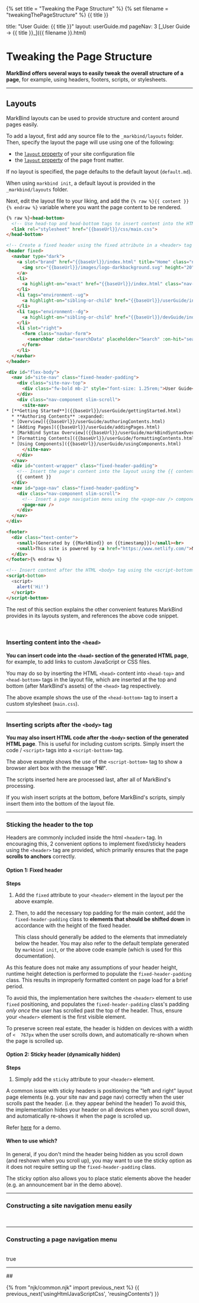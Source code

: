 {% set title = "Tweaking the Page Structure" %}
{% set filename = "tweakingThePageStructure" %}
<span id="title" class="d-none">{{ title }}</span>

<frontmatter>
  title: "User Guide: {{ title }}"
  layout: userGuide.md
  pageNav: 3
</frontmatter>

<span id="link" class="d-none">
<md>[_User Guide → {{ title }}_]({{ filename }}.html)</md>
</span>

# Tweaking the Page Structure

<span class="lead" id="overview">**MarkBind offers several ways to easily tweak the overall structure of a page**, for example, using headers, footers, scripts, or stylesheets.</span>

<include src="syntax/frontmatter.md" />

<hr><!-- ======================================================================================================= -->

## Layouts

MarkBind layouts can be used to provide structure and content around pages easily.

To add a layout, first add any source file to the `_markbind/layouts` folder. Then, specify the layout the page will use using one of the following:
- the [`layout` property](siteJsonFile.md) of your site configuration file
- the [`layout` property](#front-matter) of the page front matter.

<box type="info" seamless>

If no layout is specified, the page defaults to the default layout (`default.md`).

When using `markbind init`, a default layout is provided in the `_markbind/layouts` folder.
</box>

Next, edit the layout file to your liking, and add the `{% raw %}{{ content }}{% endraw %}` variable where you want the page content to be rendered.

<div id="layout-code-snippet">


```html {highlight-lines="{{ highlightLines or "1-4,7[8:13],30[19:47],35-43[:],46[26:54],48,50[19:47],53,66-70" }}"}
{% raw %}<head-bottom>
  <!-- Use head-top and head-bottom tags to insert content into the HTML <head> tag -->
  <link rel="stylesheet" href="{{baseUrl}}/css/main.css">
</head-bottom>

<!-- Create a fixed header using the fixed attribute in a <header> tag -->
<header fixed>
  <navbar type="dark">
    <a slot="brand" href="{{baseUrl}}/index.html" title="Home" class="navbar-brand">
      <img src="{{baseUrl}}/images/logo-darkbackground.svg" height="20">
    </a>
    <li>
      <a highlight-on="exact" href="{{baseUrl}}/index.html" class="nav-link">HOME</a>
    </li>
    <li tags="environment--ug">
      <a highlight-on="sibling-or-child" href="{{baseUrl}}/userGuide/index.html" class="nav-link">USER GUIDE</a>
    </li>
    <li tags="environment--dg">
      <a highlight-on="sibling-or-child" href="{{baseUrl}}/devGuide/index.html" class="nav-link">DEVELOPER GUIDE</a>
    </li>
    <li slot="right">
      <form class="navbar-form">
        <searchbar :data="searchData" placeholder="Search" :on-hit="searchCallback" menu-align-right></searchbar>
      </form>
    </li>
  </navbar>
</header>

<div id="flex-body">
  <nav id="site-nav" class="fixed-header-padding">
    <div class="site-nav-top">
      <div class="fw-bold mb-2" style="font-size: 1.25rem;">User Guide</div>
    </div>
    <div class="nav-component slim-scroll">
      <site-nav>
* [**Getting Started**]({{baseUrl}}/userGuide/gettingStarted.html)
  * **Authoring Contents** :expanded:
  * [Overview]({{baseUrl}}/userGuide/authoringContents.html)
  * [Adding Pages]({{baseUrl}}/userGuide/addingPages.html)
  * [MarkBind Syntax Overview]({{baseUrl}}/userGuide/markBindSyntaxOverview.html)
  * [Formatting Contents]({{baseUrl}}/userGuide/formattingContents.html)
  * [Using Components]({{baseUrl}}/userGuide/usingComponents.html)
      </site-nav>
    </div>
  </nav>
  <div id="content-wrapper" class="fixed-header-padding">
    <!-- Insert the page's content into the layout using the {{ content }} variable -->
    {{ content }}
  </div>
  <nav id="page-nav" class="fixed-header-padding">
    <div class="nav-component slim-scroll">
      <!-- Insert a page navigation menu using the <page-nav /> component -->
      <page-nav />
    </div>
  </nav>
</div>

<footer>
  <div class="text-center">
    <small>[Generated by {{MarkBind}} on {{timestamp}}]</small><br>
    <small>This site is powered by <a href="https://www.netlify.com/">Netlify</a>.</small>
  </div>
</footer>{% endraw %}

<!-- Insert content after the HTML <body> tag using the <script-bottom> tag -->
<script-bottom>
  <script>
    alert('Hi!')
  </script>
</script-bottom>
```

</div>

The rest of this section explains the other convenient features MarkBind provides in its layouts system, and references
the above code snippet.

<br>

### Inserting content into the `<head>`

**You can insert code into the `<head>` section of the generated HTML page**, for example, to add links to custom JavaScript or CSS files.

You may do so by inserting the HTML `<head>` content into `<head-top>` and `<head-bottom>` tags in the layout file, which are inserted at the top and bottom (after MarkBind's assets) of the `<head>` tag respectively.

The above example shows the use of the `<head-bottom>` tag to insert a custom stylesheet (`main.css`).

---

### Inserting scripts after the `<body>` tag

**You may also insert HTML code after the `<body>` section of the generated HTML page**. This is useful for including custom scripts.
Simply insert the code / `<script>` tags into a `<script-bottom>` tag.

The above example shows the use of the `<script-bottom>` tag to show a browser alert box with the message **'Hi!'**.

<box type=info seamless>

The scripts inserted here are processed last, after all of MarkBind's processing.

If you wish insert scripts at the bottom, before MarkBind's scripts, simply insert them into the bottom of the layout file.

</box>

---

### Sticking the header to the top

Headers are commonly included inside the html `<header>` tag. In encouraging this, 2 convenient options to implement fixed/sticky headers using the `<header>` tag are provided, which primarily ensures that the page **scrolls to anchors** correctly.

#### Option 1: Fixed header

****Steps****
1. Add the `fixed` attribute to your `<header>` element in the layout per the above example.

2. Then, to add the necessary top padding for the main content, add the `fixed-header-padding` class to **elements that should be shifted down** in accordance with the height of the fixed header.
   
   This class should generally be added to the elements that immediately below the header. You may also refer to the default template generated by `markbind init`, or the above code example (which is used for this documentation).

<box type="warning" seamless>

As this feature does not make any assumptions of your header height, runtime height detection is performed to populate the `fixed-header-padding` class. This results in improperly formatted content on page load for a brief period.

To avoid this, the implementation here switches the `<header>` element to use `fixed` positioning, and populates the `fixed-header-padding` class's padding *only once* the user has scrolled past the top of the header. Thus, ensure your `<header>` element is the first visible element.
</box>

<box type="tip" seamless>

To preserve screen real estate, the header is hidden on devices with a width of `<  767px` when the user scrolls down, and automatically re-shown when the page is scrolled up.
</box>

#### Option 2: Sticky header (dynamically hidden)

****Steps****
1. Simply add the `sticky` attribute to your `<header>` element.

A common issue with sticky headers is positioning the "left and right" layout page elements (e.g. your site nav and page nav) correctly when the user scrolls past the header. (i.e. they appear behind the header) To avoid this, the implementation hides your header on all devices when you scroll down, and automatically re-shows it when the page is scrolled up.

Refer [here](./stickyDemo.md) for a demo.

#### When to use which?

In general, if you don't mind the header being hidden as you scroll down (and reshown when you scroll up), you may want to use the sticky option as it does not require setting up the `fixed-header-padding` class.

The sticky option also allows you to place static elements above the header (e.g. an announcement bar in the demo above).

---

### Constructing a site navigation menu easily

<br>

<include src="syntax/siteNavigationMenus.md#content" />

---

### Constructing a page navigation menu

<br>

<include src="syntax/pageNavigationMenus.md#content">
<variable name="doNotShowPageNav">true</variable>
</include>

<hr><!-- ======================================================================================================= -->

<include src="plugins/tags.md">
<variable name="topHeadingLevel">##</variable>
</include>

{% from "njk/common.njk" import previous_next %}
{{ previous_next('usingHtmlJavaScriptCss', 'reusingContents') }}
